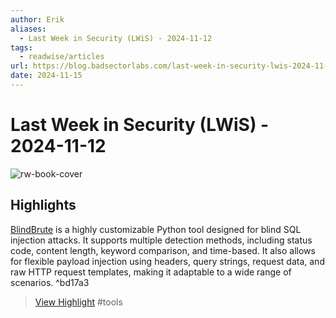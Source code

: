 ```yaml
---
author: Erik
aliases:
  - Last Week in Security (LWiS) - 2024-11-12
tags:
  - readwise/articles
url: https://blog.badsectorlabs.com/last-week-in-security-lwis-2024-11-12.html
date: 2024-11-15
---
```

# Last Week in Security (LWiS) - 2024-11-12

![rw-book-cover](https://blog.badsectorlabs.com/favicon.ico)

## Highlights


[BlindBrute](https://github.com/c3llkn1ght/BlindBrute) is a highly customizable Python tool designed for blind SQL injection attacks. It supports multiple detection methods, including status code, content length, keyword comparison, and time-based. It also allows for flexible payload injection using headers, query strings, request data, and raw HTTP request templates, making it adaptable to a wide range of scenarios. ^bd17a3
> [View Highlight](https://read.readwise.io/read/01jcr32kka7cdd68cv1mq91bw6)
> #tools 
